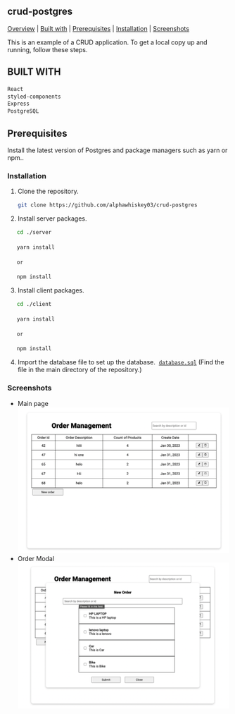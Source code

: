 ## crud-postgres

<div>
<a href="#overview">Overview</a> | <a href="#technologies">Built with</a> | <a href="#prerequisites">Prerequisites</a> | <a href="#installation">Installation</a> | <a href="#screenshots">Screenshots</a>
</div>
<div href="#overview"></div>
<p>This is an example of a CRUD application. To get a local copy up and running, follow these steps.</p>

## BUILT WITH

<div href="#technologies"></div>

```sh
React
styled-components
Express
PostgreSQL
```

## Prerequisites

<p>Install the latest version of Postgres and package managers such as yarn or npm..</p>

### Installation

<div href="#installation"></div>

1. Clone the repository.

   ```sh
   git clone https://github.com/alphawhiskey03/crud-postgres
   ```

2. Install server packages.

```sh
   cd ./server

   yarn install

   or

   npm install
```

3. Install client packages.

```sh
   cd ./client

   yarn install

   or

   npm install
```

4. Import the database file to set up the database.  <a href="https://github.com/alphawhiskey03/crud-postgres/blob/main/database.sql">`database.sql`</a> (Find the file in the main directory of the repository.)

### Screenshots

<div href="#screenshots"></div>

- Main page
  <img src="./preview/main-page.png"/>
- Order Modal
  <img src="./preview/order-modal.png"/>
